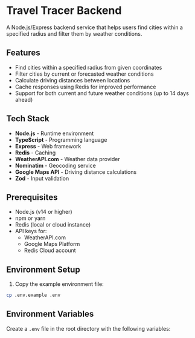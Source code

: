 # Travel Tracer Backend

A Node.js/Express backend service that helps users find cities within a specified radius and filter them by weather conditions.

## Features

- Find cities within a specified radius from given coordinates
- Filter cities by current or forecasted weather conditions
- Calculate driving distances between locations
- Cache responses using Redis for improved performance
- Support for both current and future weather conditions (up to 14 days ahead)

## Tech Stack

- **Node.js** - Runtime environment
- **TypeScript** - Programming language
- **Express** - Web framework
- **Redis** - Caching
- **WeatherAPI.com** - Weather data provider
- **Nominatim** - Geocoding service
- **Google Maps API** - Driving distance calculations
- **Zod** - Input validation

## Prerequisites

- Node.js (v14 or higher)
- npm or yarn
- Redis (local or cloud instance)
- API keys for:
  - WeatherAPI.com
  - Google Maps Platform
  - Redis Cloud account

## Environment Setup

1. Copy the example environment file:

```bash
cp .env.example .env
```

## Environment Variables

Create a `.env` file in the root directory with the following variables: 